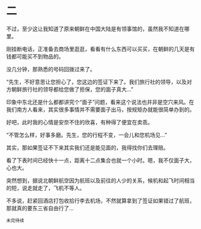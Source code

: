 # 二

不过，至少这让我知道了原来朝鲜在中国大陆是有领事馆的，虽然我不知道在哪里。

刚挂断电话，正准备去商场里逛逛，看看有什么东西可以买买，在朝鲜的几天是有钱都可能买不到物品的。

没几分钟，那熟悉的号码回拨过来了。

“先生，不好意思让您担心了，您这边的签证下来了。我们旅行社的领导，以及对方朝鲜旅行社的领导都给您做了担保，您的面子真大…”

印象中东北还是什么都都讲究个“面子”问题，看来这个说法也并非是空穴来风。在我们南方人看来，其实很多事情并不需要面子出马，按规矩办就能很简单办到的。

好吧，此时我的心情是安奈不住的欣喜，有种得了便宜在卖乖。

“不管怎么样，好事多磨。先生，您的行程不变，一会儿和您机场见…”

其实，那如果签证不下来其实我们还是能见面的，我得找你们去理赔。

看了下表时间已经快十一点，距离十二点集合也就一个小时。嗯，我不仅面子大，心也大。

突然想到，据说北朝鲜航空因为航班以及前往的人少的关系，候机和起飞时间相当的短，说走就走了，飞机不等人。

不多说，赶紧回酒店打包收拾行李去机场，不然就算拿到了签证如果错过了航班，那就真的要东三省自由行了…

`未完待续`
